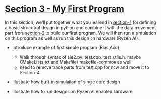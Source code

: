 <!---//===- README.md --------------------------*- Markdown -*-===//
//
// This file is licensed under the Apache License v2.0 with LLVM Exceptions.
// See https://llvm.org/LICENSE.txt for license information.
// SPDX-License-Identifier: Apache-2.0 WITH LLVM-exception
//
// Copyright (C) 2022, Advanced Micro Devices, Inc.
// 
//===----------------------------------------------------------------------===//-->

# <ins>Section 3 - My First Program</ins>

In this section, we'll put together what you learend in [section-1](../section-1) for defining a basic strucutral design in python and combine it with the data movement part from [section-2](../section-2) to build our first program. We will then run a simulation on this program as well as run this design on hardware (Ryzen AI).

* Introduce example of first simple program (Bias Add)
    * Walk through syntax of aie2.py, test.cpp, test_utils.h, maybe CMakeLists.txt and Makefile/ makefile-common as well
    * need to remove trace parts from test.cpp for now and move it to Section-4

* Illustrate how built-in simulation of single core design
* Illustrate how to run designs on Ryzen AI enabled hardware
